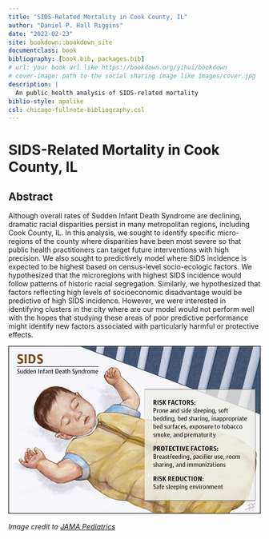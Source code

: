```yaml
--- 
title: "SIDS-Related Mortality in Cook County, IL"
author: "Daniel P. Hall Riggins"
date: "2022-02-23"
site: bookdown::bookdown_site
documentclass: book
bibliography: [book.bib, packages.bib]
# url: your book url like https://bookdown.org/yihui/bookdown
# cover-image: path to the social sharing image like images/cover.jpg
description: |
  An public health analysis of SIDS-related mortality
biblio-style: apalike
csl: chicago-fullnote-bibliography.csl
---
```


# SIDS-Related Mortality in Cook County, IL

## Abstract

Although overall rates of Sudden Infant Death Syndrome are declining, dramatic racial disparities persist in many metropolitan regions, including Cook County, IL. In this analysis, we sought to identify specific micro-regions of the county where disparities have been most severe so that public health practitioners can target future interventions with high precision. We also sought to predictively model where SIDS incidence is expected to be highest based on census-level socio-ecologic factors. We hypothesized that the microregions with highest SIDS incidence would follow patterns of historic racial segregation. Similarly, we hypothesized that factors reflecting high levels of socioeconomic disadvantage would be predictive of high SIDS incidence. However, we were interested in identifying clusters in the city where are our model would not perform well with the hopes that studying these areas of poor predictive performance might identify new factors associated with particularly harmful or protective effects.

<img src="media/safe_sleep.png" width="946" />

*Image credit to [JAMA Pediatrics](https://jamanetwork.com/journals/jamapediatrics/fullarticle/2599897)*


